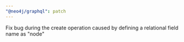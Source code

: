 ```yaml
---
"@neo4j/graphql": patch
---
```


Fix bug during the create operation caused by defining a relational field name as "node"
